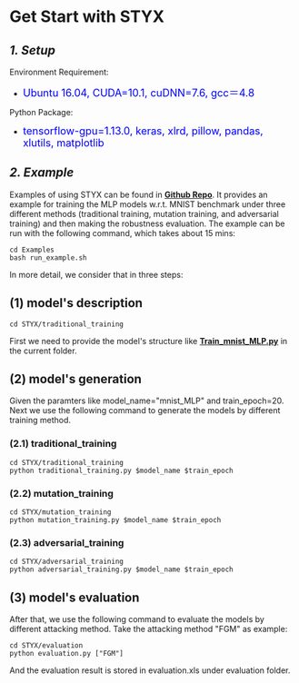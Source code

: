 # [](#header-1) **Get Start with STYX**

## [](#header-1)***1. Setup***

Environment Requirement:

*   <font color="#0000FF" size="4">Ubuntu 16.04, CUDA=10.1, cuDNN=7.6, gcc＝4.8</font>

Python Package:

*   <font color="#0000FF" size="4">tensorflow-gpu=1.13.0, keras, xlrd, pillow, pandas, xlutils, matplotlib</font>

## [](#header-1)***2. Example***

Examples of using STYX can be found in [**Github Repo**](https://github.com/DNN-STYX/DNN-STYX.github.io/tree/master/demo). It provides an example for training the MLP models w.r.t. MNIST benchmark under three different methods (traditional training, mutation training, and adversarial training) and then making the robustness evaluation. The example can be run with the following command, which takes about 15 mins:

```
cd Examples
bash run_example.sh
```
In more detail, we consider that in three steps:

## [](#header-1) (1) model's description

```
cd STYX/traditional_training
```
First we need to provide the model's structure like [**Train\_mnist\_MLP.py**](https://www.baidu.com/)  in the current folder. 


## [](#header-1) (2) model's generation
Given the paramters like model\_name="mnist\_MLP" and train\_epoch=20. Next we use the following command to generate the models by different training method.

### [](#header-1) (2.1) traditional_training

```
cd STYX/traditional_training
python traditional_training.py $model_name $train_epoch
```
### [](#header-1) (2.2) mutation_training

```
cd STYX/mutation_training
python mutation_training.py $model_name $train_epoch 
```
### [](#header-1) (2.3) adversarial_training

```
cd STYX/adversarial_training
python adversarial_training.py $model_name $train_epoch
```

## [](#header-1) (3) model's evaluation
After that, we use the following command to evaluate the models by different attacking method. Take the attacking method "FGM" as example:

```
cd STYX/evaluation  
python evaluation.py ["FGM"]
```

And the evaluation result is stored in evaluation.xls under evaluation folder.